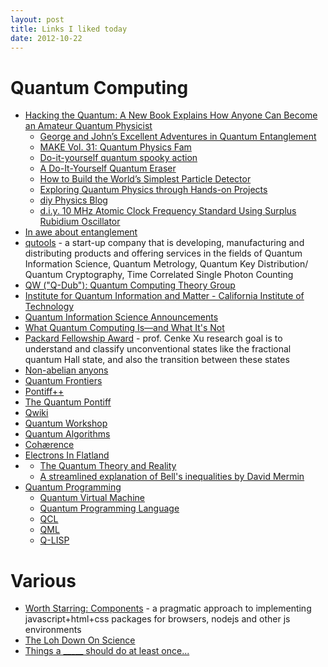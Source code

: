 ```yaml
---
layout: post
title: Links I liked today
date: 2012-10-22
---
```

# Quantum Computing
* [Hacking the Quantum: A New Book Explains How Anyone Can Become an Amateur Quantum Physicist](http://blogs.scientificamerican.com/critical-opalescence/2012/10/22/hacking-the-quantum-a-new-book-explains-how-anyone-can-become-a-amateur-quantum-physicist/?print=true)
    * [George and John’s Excellent Adventures in Quantum Entanglement](http://blogs.scientificamerican.com/observations/2012/01/30/george-and-johns-excellent-adventures-in-quantum-entanglement-video/)
    * [MAKE Vol. 31: Quantum Physics Fam](http://makezine.com/31/prutchi/)
    * [Do-it-yourself quantum spooky action](http://blogs.scientificamerican.com/observations/2011/03/17/do-it-yourself-quantum-spooky-action/)
    * [A Do-It-Yourself Quantum Eraser](http://www.scientificamerican.com/slideshow.cfm?id=a-do-it-yourself-quantum-eraser)
    * [How to Build the World’s Simplest Particle Detector](http://blogs.scientificamerican.com/critical-opalescence/2012/10/15/how-to-build-the-worlds-simplest-particle-detector/)
    * [Exploring Quantum Physics through Hands-on Projects](http://www.amazon.com/dp/1118140664/?tag=thecomidisgui-20)
    * [diy Physics Blog](http://www.diyphysics.com/)
    * [d.i.y. 10 MHz Atomic Clock Frequency Standard Using Surplus Rubidium Oscillator](http://www.diyphysics.com/2012/02/14/d-i-y-10-mhz-atomic-clock-frequency-standard-using-surplus-rubidium-oscillator/)
* [In awe about entanglement](http://motls.blogspot.com/2012/10/in-awe-about-entanglement.html)
* [qutools](http://www.qutools.com/) - a start-up company that is developing, manufacturing and distributing products and offering services in the fields of Quantum Information Science, Quantum Metrology, Quantum Key Distribution/ Quantum Cryptography, Time Correlated Single Photon Counting
* [QW ("Q-Dub"): Quantum Computing Theory Group](http://quantum.cs.washington.edu/wiki/index.php/Quantum_Computing_Theory_Group)
* [Institute for Quantum Information and Matter - California Institute of Technology](http://iqim.caltech.edu/)
* [Quantum Information Science Announcements](http://www.dabacon.org/qspeak/)
* [What Quantum Computing Is—and What It's Not](http://www.slate.com/blogs/future_tense/2012/10/22/david_wineland_serge_haroche_even_the_nobel_foundation_press_release_mischaracterized.html)
* [Packard Fellowship Award](http://www.edhat.com/site/tidbit.cfm?nid=102195) - prof. Cenke Xu research goal is to understand and classify unconventional states like the fractional quantum Hall state, and also the transition between these states
* [Non-abelian anyons](http://en.wikipedia.org/wiki/Anyon#Non-abelian_anyons)
* [Quantum Frontiers](http://quantumfrontiers.com/)
* [Pontiff++](http://www.dabacon.org/newpontiff/)
* [The Quantum Pontiff](http://dabacon.org/pontiff/)
* [Qwiki](http://qwiki.stanford.edu/index.php/Main_Page)
* [Quantum Workshop](http://blog.computationalcomplexity.org/2012/10/quantum-workshop.html)
* [Quantum Algorithms](http://qualgorithms.blogspot.com/)
* [Cohærence](http://superconducting.blogspot.com/)
* [Electrons In Flatland](http://www.caltech.edu/content/notes-back-row-electrons-flatland)
* [](http://www.scientificamerican.com/blog/post.cfm?id=despagnat-takes-big-prize-for-work-2009-03-18)
    * [The Quantum Theory and Reality](http://www.scientificamerican.com/media/pdf/197911_0158.pdf)
    * [A streamlined explanation of Bell's inequalities by David Mermin](http://www.iafe.uba.ar/e2e/phys230/history/moon.pdf)
* [Quantum Programming](http://en.wikipedia.org/wiki/Quantum_programming)
    * [Quantum Virtual Machine](http://en.wikipedia.org/wiki/Quantum_virtual_machine)
    * [Quantum Programming Language](http://www.quantiki.org/wiki/Quantum_Programming_Language)
    * [QCL](http://tph.tuwien.ac.at/~oemer/qcl.html)
    * [QML](http://sneezy.cs.nott.ac.uk/QML/)
    * [Q-LISP](http://www.schloerconsulting.com/quantum-computer-q-lisp-programming-language)

# Various

* [Worth Starring: Components](http://dailyjs.com/2012/10/22/components/) - a pragmatic approach to implementing javascript+html+css packages for browsers, nodejs and other js environments
* [The Loh Down On Science](http://www.scpr.org/programs/loh-down-on-science)
* [Things a _____ should do at least once...](http://geomblog.blogspot.com/2012/10/things-should-do-at-least-once.html)
